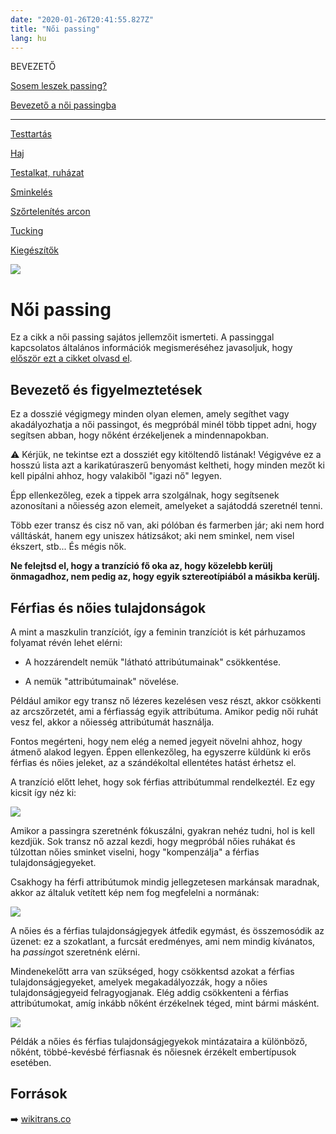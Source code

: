 ```yaml
---
date: "2020-01-26T20:41:55.827Z"
title: "Női passing"
lang: hu
---
```


<div class="floating-columns">

<div class="floating-bar">

BEVEZETŐ

[Sosem leszek passing?](/#/entry?id=sosem-leszek-passing)

[Bevezető a női passingba](/#/entry?id=feminizalas-passing)

<hr />

[Testtartás](/#/entry?id=feminizalas-testtartas)

[Haj](/#/entry?id=feminizalas-haj)

[Testalkat, ruházat](/#/entry?id=feminizalas-testalkat)

[Sminkelés](/#/entry?id=feminizalas-sminkeles)

[Szőrtelenítés arcon](/#/entry?id=feminizalas-arc-szortelenites)

[Tucking](/#/entry?id=feminizalas-tucking)

[Kiegészítők](/#/entry?id=feminizalas-kiegeszitok)

</div>

<div class="wiki-content">

<div class="header-image"><img src="assets/images/undraw_medical_care.svg" /></div>

# Női passing

<div class="infobox info">

Ez a cikk a női passing sajátos jellemzőit ismerteti. A passinggal kapcsolatos általános információk megismeréséhez javasoljuk, hogy [először ezt a cikket olvasd el](/#/entry?id=sosem-leszek-passing).

</div>


## Bevezető és figyelmeztetések

Ez a dosszié végigmegy minden olyan elemen, amely segíthet vagy akadályozhatja a női passingot, és megpróbál minél több tippet adni, hogy segítsen abban, hogy nőként érzékeljenek a mindennapokban.

<div class="infobox warning">

⚠️ Kérjük, ne tekintse ezt a dossziét egy kitöltendő listának! Végigvéve ez a hosszú lista azt a karikatúraszerű benyomást keltheti, hogy minden mezőt ki kell pipálni ahhoz, hogy valakiből "igazi nő" legyen.

</div>

Épp ellenkezőleg, ezek a tippek arra szolgálnak, hogy segítsenek azonosítani a nőiesség azon elemeit, amelyeket a sajátoddá szeretnél tenni.

Több ezer transz és cisz nő van, aki pólóban és farmerben jár; aki nem hord válltáskát, hanem egy uniszex hátizsákot; aki nem sminkel, nem visel ékszert, stb... És mégis nők.

**Ne felejtsd el, hogy a tranzíció fő oka az, hogy közelebb kerülj önmagadhoz, nem pedig az, hogy egyik sztereotípiából a másikba kerülj.**

## Férfias és nőies tulajdonságok

A mint a maszkulin tranzíciót, így a feminin tranzíciót is két párhuzamos folyamat révén lehet elérni:

* A hozzárendelt nemük "látható attribútumainak" csökkentése.

* A nemük "attribútumainak" növelése.

Például amikor egy transz nő lézeres kezelésen vesz részt, akkor csökkenti az arcszőrzetét, ami a férfiasság egyik attribútuma. Amikor pedig női ruhát vesz fel, akkor a nőiesség attribútumát használja.

Fontos megérteni, hogy nem elég a nemed jegyeit növelni ahhoz, hogy átmenő alakod legyen. Éppen ellenkezőleg, ha egyszerre küldünk ki erős férfias és nőies jeleket, az a szándékoltal ellentétes hatást érhetsz el.

A tranzíció előtt lehet, hogy sok férfias attribútummal rendelkeztél. Ez egy kicsit így néz ki:

<div class="content-image"><img src="assets/images/feminine-passing-1.png" /></div>

Amikor a passingra szeretnénk fókuszálni, gyakran nehéz tudni, hol is kell kezdjük. Sok transz nő azzal kezdi, hogy megpróbál nőies ruhákat és túlzottan nőies sminket viselni, hogy "kompenzálja" a férfias tulajdonságjegyeket.

Csakhogy ha férfi attribútumok mindig jellegzetesen markánsak maradnak, akkor az általuk vetített kép nem fog megfelelni a normának:

<div class="content-image"><img src="assets/images/feminine-passing-2.png" /></div>

A nőies és a férfias tulajdonságjegyek átfedik egymást, és összemosódik az üzenet: ez a szokatlant, a furcsát eredményes, ami nem mindig kívánatos, ha *passing*ot szeretnénk elérni.

Mindenekelőtt arra van szükséged, hogy csökkentsd azokat a férfias tulajdonságjegyeket, amelyek megakadályozzák, hogy a nőies tulajdonságjegyeid felragyogjanak. Elég addig csökkenteni a férfias attribútumokat, amíg inkább nőként érzékelnek téged, mint bármi másként.

<div class="content-image"><img src="assets/images/feminine-passing-3.png" /></div>

Példák a nőies és férfias tulajdonságjegyekok mintázataira a különböző, nőként, többé-kevésbé férfiasnak és nőiesnek érzékelt embertípusok esetében.

## Források

➡️ [wikitrans.co](https://wikitrans.co)

</div>